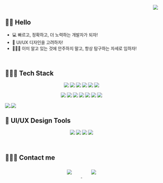 <p align="right">
<a href="https://hits.seeyoufarm.com"><img src="https://hits.seeyoufarm.com/api/count/incr/badge.svg?url=https%3A%2F%2Fgithub.com%2Fredcatsh%2Fsonghee&count_bg=%23DFA5FF&title_bg=%23FFB1D3&icon=github.svg&icon_color=%239DE8FF&title=hits&edge_flat=false"/></a>
</p>


## 👋🏻 Hello

- 💻   빠르고, 정확하고, 더 노력하는 개발자가 되자!
- 🎨   UI/UX 디자인을 고려하자!
- 👩🏻‍🏫   이미 알고 있는 것에 안주하지 말고, 항상 탐구하는 자세로 임하자!

<br>

## 👩🏻‍💻 Tech Stack 


<p align="center">
    <img src="https://img.shields.io/badge/Javascript-F7DF1E?style=flat-square&logo=javascript&logoColor=white"/>
    <img src="https://img.shields.io/badge/Typescript-3178C6?style=flat-square&logo=typescript&logoColor=white"/>
    <img src="https://img.shields.io/badge/React-61DAFB?style=flat-square&logo=React&logoColor=white"/>    
    <img src="https://img.shields.io/badge/Next.js-000000?style=flat-square&logo=Next.js&logoColor=white"/>
    <img src="https://img.shields.io/badge/jQuery-0769AD?style=flat-square&logo=jquery&logoColor=white" />
    <img src="https://img.shields.io/badge/styled-components-DB7093?style=flat-square&logo=styledcomponents&logoColor=white" />
   
</p>
<p align="center">
   <img src="https://img.shields.io/badge/HTML-E34F26?style=flat-square&logo=html5&logoColor=white"/>
    <img src="https://img.shields.io/badge/CSS3-1572B6?style=flat-square&logo=css3&logoColor=white"/>
    <img src="https://img.shields.io/badge/Emotion-FE5196?style=flat-square&logo=emotion&logoColor=white"/>
    <img src="https://img.shields.io/badge/GraphQL-E10098?style=flat-square&logo=graphql&logoColor=white"/>
  <img src="https://img.shields.io/badge/Apollo Client-311C87?style=flat-square&logo=apollographql&logoColor=white"/>
  <img src="https://img.shields.io/badge/Tailwind CSS-06B6D4?style=flat-square&logo=tailwindcss&logoColor=white"/>
  <img src="https://img.shields.io/badge/Post CSS-DD3A0A?style=flat-square&logo=postcss&logoColor=white"/>
  </p>

<a href="https://github.com/anuraghazra/github-readme-stats">
  <img align="center" src="https://github-readme-stats.vercel.app/api/top-langs/?username=redcatsh&langs_count=5">
</a>
<a href="https://github.com/anuraghazra/github-readme-stats">
  <img align="center" src="https://github-readme-stats.vercel.app/api?username=redcatsh&count_private=true&show_icons=true&theme=buefy" />
</a>
<br>

## 🎨 UI/UX Design Tools

<p align="center">
   <img src="https://img.shields.io/badge/Adobe Photoshop-31A8FF?style=flat-square&logo=adobephotoshop&logoColor=white"/>
   <img src="https://img.shields.io/badge/Adobe Illustrator-FF9A00?style=flat-square&logo=adobeillustrator&logoColor=white"/>
   <img src="https://img.shields.io/badge/Adobe XD-FF61F6?style=flat-square&logo=adobexd&logoColor=white"/>
   <img src="https://img.shields.io/badge/Figma-F24E1E?style=flat-square&logo=figma&logoColor=white"/>
  </p>

<br>

## 🙋🏻‍♀️ Contact me

<div align="center">
    <a href="mailto:songhee176@gmail.com">
        <img 
            src="https://img.shields.io/badge/Gmail-D14836?style=for-the-badge&logo=gmail&logoColor=white"
            style="height: auto; margin-left: 20px; margin-right: 20px; padding: 10px;"/>
    </a>
    <a href="https://instagram.com/badassong">
        <img 
            src="https://img.shields.io/badge/Instagram-E4405F?style=for-the-badge&logo=instagram&logoColor=white&link=https://instagram.com/badassong/"
            style="height: auto; margin-left: 20px; margin-right: 20px; padding: 10px;"/>
    </a>
    
</div>
